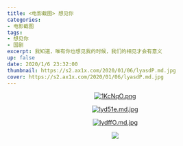 ```yaml
---
title: <电影截图> 想见你
categories:
- 电影截图
tags: 
- 想见你
- 国剧
excerpt: 我知道，唯有你也想见我的时候，我们的相见才会有意义
up: false
date: 2020/1/6 23:32:00
thumbnail: https://s2.ax1x.com/2020/01/06/lyasdP.md.jpg
cover: https://s2.ax1x.com/2020/01/06/lyasdP.md.jpg
---
```




  <div align="center">

<a href="https://imgchr.com/i/1KcNqO"><img src="https://s2.ax1x.com/2020/01/28/1KcNqO.md.png" alt="1KcNqO.png" border="0" /></a>

<a href="https://imgchr.com/i/lyd51e"><img src="https://s2.ax1x.com/2020/01/06/lyd51e.md.jpg" alt="lyd51e.md.jpg" border="0"></a>

<a href="https://imgchr.com/i/lydffO"><img src="https://s2.ax1x.com/2020/01/06/lydffO.md.jpg" alt="lydffO.md.jpg" border="0"></a>


<a href="https://imagetwist.com/wofoz7mykis7/______.png" target="_blank"><img src="https://img165.imagetwist.com/th/33447/wofoz7mykis7.jpg" border="0"></a>


  </div>